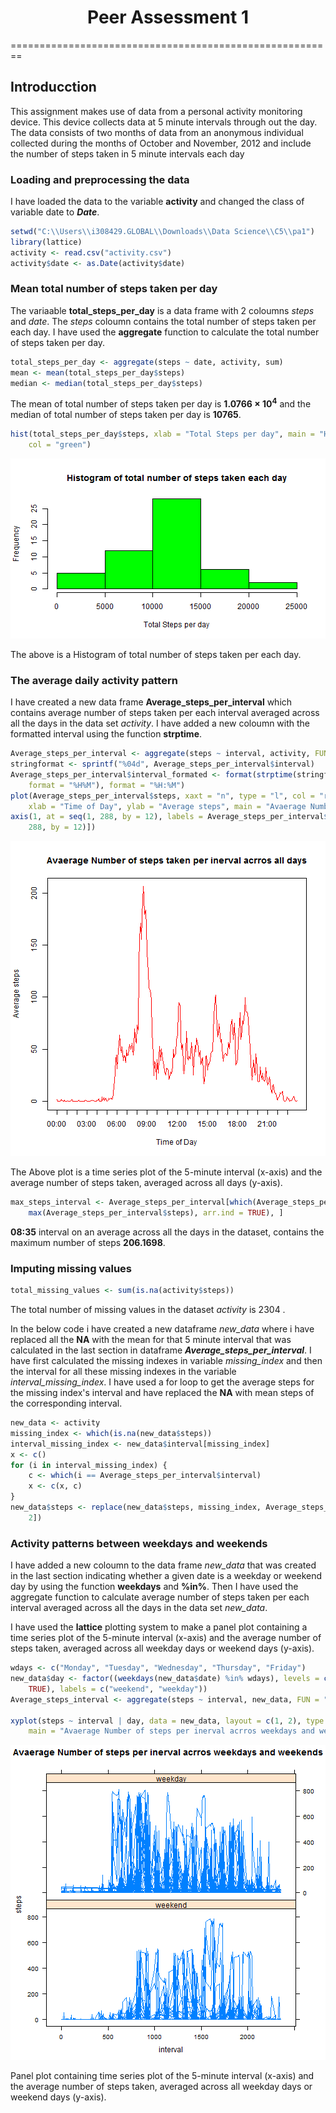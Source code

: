 <center> <h1>Peer Assessment 1</h1> </center>

========================================================

## Introducction
This assignment makes use of data from a personal activity monitoring device. This device collects data at 5 minute intervals through out the day. The data consists of two months of data from an anonymous individual collected during the months of October and November, 2012 and include the number of steps taken in 5 minute intervals each day

### Loading and preprocessing the data
I have loaded the data to the variable **activity** and changed the class of variable date to ***Date***.


```r
setwd("C:\\Users\\i308429.GLOBAL\\Downloads\\Data Science\\C5\\pa1")
library(lattice)
activity <- read.csv("activity.csv")
activity$date <- as.Date(activity$date)
```


### Mean total number of steps taken per day
The variaable **total_steps_per_day** is a data frame with 2 coloumns *steps* and *date*. The *steps* coloumn contains the total number of steps taken per each day.
I have used the **aggregate** function to calculate the total number of steps taken per day.

```r
total_steps_per_day <- aggregate(steps ~ date, activity, sum)
mean <- mean(total_steps_per_day$steps)
median <- median(total_steps_per_day$steps)
```


The mean of total number of steps taken per day is **1.0766 &times; 10<sup>4</sup>** and the median of total number of steps taken per day is **10765**.


```r
hist(total_steps_per_day$steps, xlab = "Total Steps per day", main = "Histogram of total number of steps taken each day", 
    col = "green")
```

![plot of chunk unnamed-chunk-3](figure/unnamed-chunk-3.png) 

The above is a Histogram of total number of steps taken per each day.

### The average daily activity pattern
I have created a new data frame **Average_steps_per_interval** which contains average number of steps taken per each interval averaged across all the days in the data set *activity*.
I have added a new coloumn with the formatted interval using the function **strptime**.

```r
Average_steps_per_interval <- aggregate(steps ~ interval, activity, FUN = "mean")
stringformat <- sprintf("%04d", Average_steps_per_interval$interval)
Average_steps_per_interval$interval_formated <- format(strptime(stringformat, 
    format = "%H%M"), format = "%H:%M")
plot(Average_steps_per_interval$steps, xaxt = "n", type = "l", col = "red", 
    xlab = "Time of Day", ylab = "Average steps", main = "Avaerage Number of steps taken per inerval acrros all days")
axis(1, at = seq(1, 288, by = 12), labels = Average_steps_per_interval$interval_formated[seq(1, 
    288, by = 12)])
```

![plot of chunk unnamed-chunk-4](figure/unnamed-chunk-4.png) 

The Above plot is a time series plot of the 5-minute interval (x-axis) and the average number of steps taken, averaged across all days (y-axis).

```r
max_steps_interval <- Average_steps_per_interval[which(Average_steps_per_interval$steps == 
    max(Average_steps_per_interval$steps), arr.ind = TRUE), ]
```

**08:35** interval on an average across all the days in the dataset, contains the maximum number of steps **206.1698**.

### Imputing missing values 


```r
total_missing_values <- sum(is.na(activity$steps))
```

The total number of missing values in the dataset *activity* is 2304 .

In the below code i have created a new dataframe *new_data* where i have replaced all the **NA** with the mean for that 5 minute interval that was calculated in the last section in dataframe ***Average_steps_per_interval***.
I have first calculated the missing indexes in variable *missing_index* and then the interval for all these missing indexes in the variable *interval_missing_index*.
I have used a for loop to get the average steps for the missing index's interval and have replaced the **NA** with mean steps of the corresponding interval.

```r
new_data <- activity
missing_index <- which(is.na(new_data$steps))
interval_missing_index <- new_data$interval[missing_index]
x <- c()
for (i in interval_missing_index) {
    c <- which(i == Average_steps_per_interval$interval)
    x <- c(x, c)
}
new_data$steps <- replace(new_data$steps, missing_index, Average_steps_per_interval[x, 
    2])
```



### Activity patterns between weekdays and weekends
I have added a new coloumn to the data frame *new_data* that was created in the last section indicating whether a given date is a weekday or weekend day by using the function **weekdays** and **%in%**. Then I have used the aggregate function to calculate average number of steps taken per each interval averaged across all the days in the data set *new_data*.

I have used the **lattice** plotting system to make a panel plot containing a time series plot of the 5-minute interval (x-axis) and the average number of steps taken, averaged across all weekday days or weekend days (y-axis).


```r
wdays <- c("Monday", "Tuesday", "Wednesday", "Thursday", "Friday")
new_data$day <- factor((weekdays(new_data$date) %in% wdays), levels = c(FALSE, 
    TRUE), labels = c("weekend", "weekday"))
Average_steps_interval <- aggregate(steps ~ interval, new_data, FUN = "mean")

xyplot(steps ~ interval | day, data = new_data, layout = c(1, 2), type = "l", 
    main = "Avaerage Number of steps per inerval acrros weekdays and weekends")
```

![plot of chunk unnamed-chunk-8](figure/unnamed-chunk-8.png) 

Panel plot containing time series plot of the 5-minute interval (x-axis) and the average number of steps taken, averaged across all weekday days or weekend days (y-axis).
